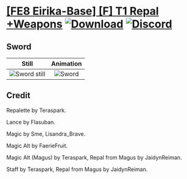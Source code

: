 # [\[FE8 Eirika-Base\] \[F\] T1 Repal +Weapons](./) [![Download](https://img.shields.io/badge/Download--red?style=social&logo=github)](https://minhaskamal.github.io/DownGit/#/home?url=https://github.com/Klokinator/FE-Repo/tree/main/Battle%20Animations%2FLords%20-%20Vanilla%20and%20Custom%2F%5BFE8%20Eirika-Base%5D%20%5BF%5D%20T1%20Repal%20%2BWeapons%2F1.%20Sword) [![Discord](https://img.shields.io/badge/Discord--blue?style=social&logo=discord)](https://discord.gg/C7VNGnyTPA)

## Sword

| Still | Animation |
| :---: | :-------: |
| ![Sword still](./Sword_000.png) | ![Sword](./Sword.gif) |

## Credit

Repalette by Teraspark.

Lance by Flasuban.

Magic by Sme, Lisandra_Brave.

Magic Alt by FaerieFruit.

Magic Alt (Magus) by Teraspark, Repal from Magus by JaidynReiman.

Staff by Teraspark, Repal from Magus by JaidynReiman.